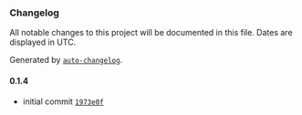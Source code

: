 ### Changelog

All notable changes to this project will be documented in this file. Dates are displayed in UTC.

Generated by [`auto-changelog`](https://github.com/CookPete/auto-changelog).

#### 0.1.4

- initial commit [`1973e0f`](https://github.com/Gikabu/cesta-js/commit/1973e0f3bfde234c96975ba2ea3715fdb1a89a4f)
